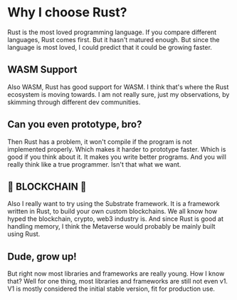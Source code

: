# Why I choose Rust?

Rust is the most loved programming language. If you compare different languages, Rust comes first. But it hasn't matured enough. But since the language is most loved, I could predict that it could be growing faster.

## WASM Support
Also WASM, Rust has good support for WASM. I think that's where the Rust ecosystem is moving towards. I am not really sure, just my observations, by skimming through different dev communities.

## Can you even prototype, bro?
Then Rust has a problem, it won't compile if the program is not implemented properly. Which makes it harder to prototype faster. Which is good if you think about it. It makes you write better programs. And you will really think like a true programmer. Isn't that what we want.

## 🤩 BLOCKCHAIN 🤩
Also I really want to try using the Substrate framework. It is a framework written in Rust, to build your own custom blockchains. We all know how hyped the blockchain, crypto, web3 industry is. And since Rust is good at handling memory, I think the Metaverse would probably be mainly built using Rust.

## Dude, grow up!
But right now most libraries and frameworks are really young. How I know that? Well for one thing, most libraries and frameworks are still not even v1. V1 is mostly considered the initial stable version, fit for production use.